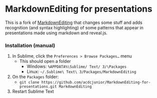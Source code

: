 # MarkdownEditing for presentations

This is a fork of [MarkdownEditing](https://github.com/SublimeText-Markdown/MarkdownEditing) that changes some stuff and adds recognition (and syntax highlighting) of some patterns that appear in presentations made using markdown and reveal.js.

### Installation (manual)

1. In Sublime, click the `Preferences > Browse Packages…` menu
    * This should open a folder
        * Windows: `%APPDATA%\Sublime/ Text/ 3/\Packages`
        * Linux: `~/.Sublime\ Text\ 3/Packages/MarkdownEditing`
2. On the `Packages` folder:
    * `git clone https://github.com/acdcjunior/MarkdownEditing-for-presentations.git MarkdownEditing`
3. Restart Sublime Text
